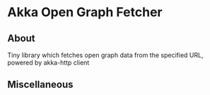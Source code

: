 # Akka Open Graph Fetcher

## About

Tiny library which fetches open graph data from the specified URL, powered by akka-http client

## Miscellaneous

